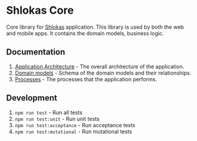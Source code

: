 # Shlokas Core
Core library for [Shlokas](https://github.com/akdasa-studios/shlokas) application. This library is used by both the web and mobile apps. It contains the domain models, business logic.

## Documentation
1. [Application Architecture](docs/app.md) - The overall architecture of the application.
2. [Domain models](docs/models.md) - Schema of the domain models and their relationships.
3. [Processes](docs/flow.md) - The processes that the application performs.

## Development
1. `npm run test` - Run all tests
2. `npm run test:unit` - Run unit tests
3. `npm run test:acceptance` - Run acceptance tests
4. `npm run test:mutational` - Run mutational tests
